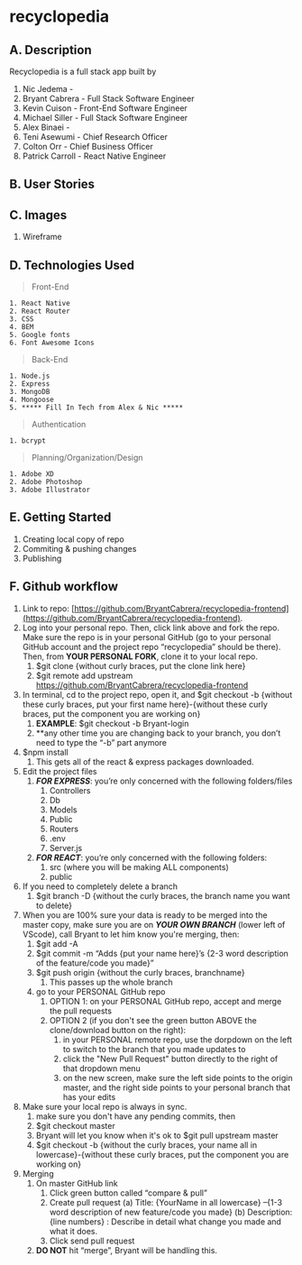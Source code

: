 # recyclopedia

## A. Description
Recyclopedia is a full stack app built by 
1. Nic Jedema - 
2. Bryant Cabrera - Full Stack Software Engineer
3. Kevin Cuison - Front-End Software Engineer
4. Michael Siller - Full Stack Software Engineer
5. Alex Binaei -
6. Teni Asewumi - Chief Research Officer
7. Colton Orr - Chief Business Officer
8. Patrick Carroll - React Native Engineer

## B. User Stories

## C. Images
1. Wireframe

## D. Technologies Used
> Front-End
    
    1. React Native
    2. React Router
    3. CSS
    4. BEM
    5. Google fonts
    6. Font Awesome Icons

> Back-End

    1. Node.js
    2. Express
    3. MongoDB
    4. Mongoose
    5. ***** Fill In Tech from Alex & Nic *****

> Authentication
    
    1. bcrypt

> Planning/Organization/Design
    
    1. Adobe XD
    2. Adobe Photoshop
    3. Adobe Illustrator

## E. Getting Started
1. Creating local copy of repo
2. Commiting & pushing changes
3. Publishing

## F. Github workflow
1.	Link to repo: [https://github.com/BryantCabrera/recyclopedia-frontend](https://github.com/BryantCabrera/recyclopedia-frontend).  
2.	Log into your personal repo.  Then, click link above and fork the repo.  Make sure the repo is in your personal GitHub (go to your personal GitHub account and the project repo “recyclopedia” should be there).  Then, from **YOUR PERSONAL FORK**, clone it to your local repo.
    1.	$git clone {without curly braces, put the clone link here}
    2.  $git remote add upstream https://github.com/BryantCabrera/recyclopedia-frontend
3.	In terminal, cd to the project repo, open it, and $git checkout -b {without these curly braces, put your first name here}-{without these curly braces, put the component you are working on}
    1.	**EXAMPLE**:  $git checkout -b Bryant-login
    2.	**any other time you are changing back to your branch, you don’t need to type the “-b” part anymore
4.	$npm install
    1.	This gets all of the react & express packages downloaded.
5.	Edit the project files
    1. *__FOR EXPRESS__*: you’re only concerned with the following folders/files
        1.	Controllers
        2.	Db
        3.	Models
        4.	Public
        5.	Routers
        6.	.env
        7.	Server.js
    2.	*__FOR REACT__*: you’re only concerned with the following folders:
        1.	src (where you will be making ALL components)
        2.	public
6.  If you need to completely delete a branch
    1. $git branch -D {without the curly braces, the branch name you want to delete}
7.	When you are 100% sure your data is ready to be merged into the master copy, make sure you are on *__YOUR OWN BRANCH__* (lower left of VScode), call Bryant to let him know you're merging, then:
    1.	$git add -A
    2.	$git commit -m “Adds {put your name here}’s {2-3 word description of the feature/code you made}”
    3.	$git push origin {without the curly braces, branchname}
        1.	This passes up the whole branch
    4.  go to your PERSONAL GitHub repo
        1.  OPTION 1: on your PERSONAL GitHub repo, accept and merge the pull requests
        2.  OPTION 2 (if you don't see the green button ABOVE the clone/download button on the right): 
            1. in your PERSONAL remote repo, use the dorpdown on the left to switch to the branch that you made updates to
            2.  click the "New Pull Request" button directly to the right of that dropdown menu
            3.  on the new screen, make sure the left side points to the origin master, and the right side points to your personal branch that has your edits
8.  Make sure your local repo is always in sync.
    1.  make sure you don't have any pending commits, then
    2.  $git checkout master
    3.  Bryant will let you know when it's ok to $git pull upstream master
    5. $git checkout -b {without the curly braces, your name all in lowercase}-{without these curly braces, put the component you are working on}
9.	Merging
    1.	On master GitHub link
        1.	Click green button called “compare & pull”
        2.	Create pull request
            (a)	Title: {YourName in all lowercase} –{1-3 word description of new feature/code you made}
            (b)	Description: {line numbers} : Describe in detail what change you made and what it does.
        3.	Click send pull request
    2.	**DO NOT** hit “merge”, Bryant will be handling this.